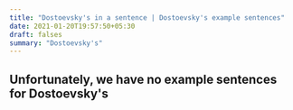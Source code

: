 ```yaml
---
title: "Dostoevsky's in a sentence | Dostoevsky's example sentences"
date: 2021-01-20T19:57:50+05:30
draft: falses
summary: "Dostoevsky's"
---
```

## Unfortunately, we have no example sentences for Dostoevsky's                 
